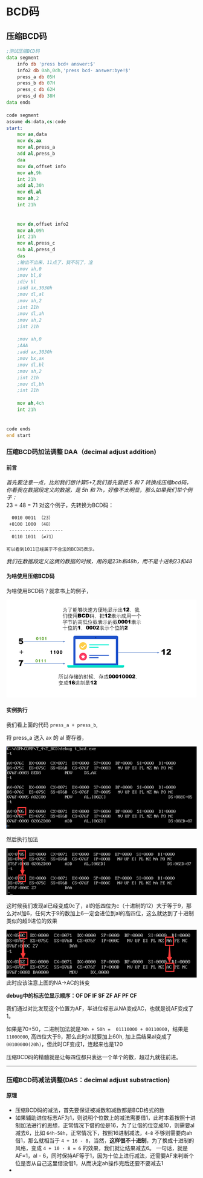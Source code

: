 # BCD码

## 压缩BCD码
```asm
;测试压缩BCD码
data segment
	info db 'press bcd+ answer:$'
	info2 db 0ah,0dh,'press bcd- answer:bye!$'
	press_a db 05H
	press_b db 07H
	press_c db 62H
	press_d db 38H
data ends

code segment
assume ds:data,cs:code
start:
	mov ax,data
	mov ds,ax
	mov al,press_a
	add al,press_b
	daa
	mov dx,offset info
	mov ah,9h
	int 21h
	add al,30h
	mov dl,al
	mov ah,2
	int 21h
	
	
	mov dx,offset info2
	mov ah,09h
	int 21h
	mov al,press_c
	sub al,press_d
	das
	;输出不出来，11点了，我不玩了，淦
	;mov ah,0
	;mov bl,8
	;div bl
	;add ax,3030h
	;mov dl,al
	;mov ah,2
	;int 21h
	;mov dl,ah
	;mov ah,2
	;int 21h
	
	;mov ah,0
	;AAA
	;add ax,3030h
	;mov bx,ax
	;mov dl,bl
	;mov ah,2
	;int 21h
	;mov dl,bh
	;int 21h
	
	mov ah,4ch
	int 21h
	
	
code ends
end start
```


### 压缩BCD码加法调整 DAA（decimal adjust addition)

#### 前言

*首先要注意一点，比如我们想计算5+7,我们首先要把 5 和 7 转换成压缩bcd码，你看我在数据段定义的数据，是 5h 和 7h，好像不太明显，那么如果我们举个例子：*  
23 + 48 = 71
对这个例子，先转换为BCD码：
```  
  0010 0011 （23）  
 +0100 1000 （48）  
 --------------------   
  0110 1011 （≠71）

可以看到1011已经属于不合法的BCD码表示。
```
*我们在数据段定义这俩的数据的时候，用的是23h和48h，而不是十进制23和48*

#### 为啥使用压缩BCD码

为啥使用BCD码？就拿书上的例子，

![](压缩bcd码加法原理.png)


#### 实例执行

我们看上面的代码 `press_a + press_b`,

将 press_a 送入 ax 的 al 寄存器，

![](press_1.png)

然后执行加法

![](press_2.png)

这时候我们发现al已经变成0c了，al的低四位为c（十进制的12）大于等于9，那么对al加6，任何大于9的数加上6一定会进位到al的高四位，这么就达到了十进制类似的超9进位的效果

![](press_3.png)
此时应该注意上图的NA->AC的转变  

**debug中的标志位显示顺序：OF DF IF SF ZF AF PF CF**  

我们通过对比发现这个位置为AF，半进位标志从NA变成AC，也就是说AF变成了1。  

如果是70+50，二进制加法就是`70h + 50h =  01110000 + 00110000`，结果是`11000000`, 高四位大于9，那么此时al就要加上60h, 加上后结果al变成了`00100000(20h)`，但此时CF变成1，连起来也是120

压缩BCD码的精髓就是让每四位都只表达一个单个的数，超过九就往前进。

---

### 压缩BCD码减法调整(DAS：decimal adjust substraction)
#### 原理
+ 压缩BCD码的减法，首先要保证被减数和减数都是BCD格式的数
+ 如果辅助进位标志AF为1，则说明个位数上的减法需要借1，此时本着按照十进制加法进行的思想，正常情况下借的位是16，为了让借的位变成10，则需要al减去6，比如 `64h-58h`，正常情况下，按照16进制减法，`4-8` 不够则需要向ah借1，那么就相当于 `4 + 16 - 8`，当然，**这样很不十进制**，为了换成十进制的风格，变成 `4 + 10 - 8 = 6` 的效果，我们就让结果减去6。
一句话，就是 AF=1，al - 6，同时保持AF等于1，因为十位上进行减法，还需要AF来判断个位是否从自己这里借没借1，从而决定ah操作完后还要不要减去1
+ 